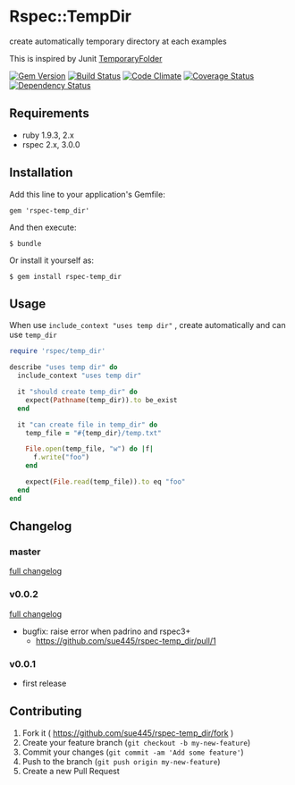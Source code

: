 # Rspec::TempDir

create automatically temporary directory at each examples

This is inspired by Junit [TemporaryFolder](http://junit.org/javadoc/4.9/org/junit/rules/TemporaryFolder.html)

[![Gem Version](https://badge.fury.io/rb/rspec-temp_dir.svg)](http://badge.fury.io/rb/rspec-temp_dir)
[![Build Status](https://travis-ci.org/sue445/rspec-temp_dir.svg)](https://travis-ci.org/sue445/rspec-temp_dir)
[![Code Climate](https://codeclimate.com/github/sue445/rspec-temp_dir.png)](https://codeclimate.com/github/sue445/rspec-temp_dir)
[![Coverage Status](https://img.shields.io/coveralls/sue445/rspec-temp_dir.svg)](https://coveralls.io/r/sue445/rspec-temp_dir)
[![Dependency Status](https://gemnasium.com/sue445/rspec-temp_dir.svg)](https://gemnasium.com/sue445/rspec-temp_dir)

## Requirements
* ruby 1.9.3, 2.x
* rspec 2.x, 3.0.0

## Installation

Add this line to your application's Gemfile:

    gem 'rspec-temp_dir'

And then execute:

    $ bundle

Or install it yourself as:

    $ gem install rspec-temp_dir

## Usage
When use `include_context "uses temp dir"` , create automatically and can use `temp_dir`

```ruby
require 'rspec/temp_dir'

describe "uses temp dir" do
  include_context "uses temp dir"

  it "should create temp_dir" do
    expect(Pathname(temp_dir)).to be_exist
  end

  it "can create file in temp_dir" do
    temp_file = "#{temp_dir}/temp.txt"

    File.open(temp_file, "w") do |f|
      f.write("foo")
    end

    expect(File.read(temp_file)).to eq "foo"
  end
end
```

## Changelog
### master
[full changelog](http://github.com/sue445/rspec-temp_dir/compare/v0.0.2...master)

### v0.0.2
[full changelog](http://github.com/sue445/rspec-temp_dir/compare/v0.0.1...v0.0.2)

* bugfix: raise error when padrino and rspec3+
  * https://github.com/sue445/rspec-temp_dir/pull/1

### v0.0.1
* first release

## Contributing

1. Fork it ( https://github.com/sue445/rspec-temp_dir/fork )
2. Create your feature branch (`git checkout -b my-new-feature`)
3. Commit your changes (`git commit -am 'Add some feature'`)
4. Push to the branch (`git push origin my-new-feature`)
5. Create a new Pull Request
